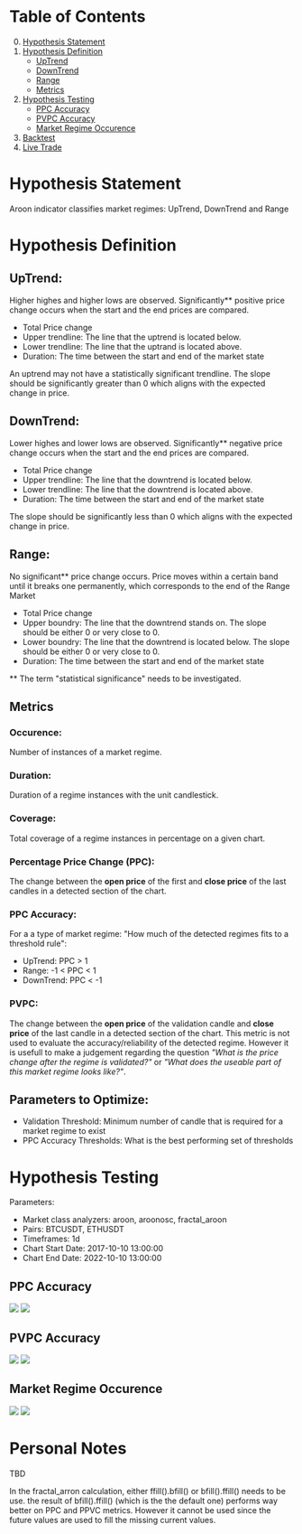 # Table of Contents
0. [Hypothesis Statement](#hypothesis-statement)
1. [Hypothesis Definition](#hypothesis-definition)
    * [UpTrend](#uptrend)
    * [DownTrend](#downtrend)
    * [Range](#range)
    * [Metrics](#metrics)
2. [Hypothesis Testing](#hypothesis-testing)
    * [PPC Accuracy](#ppc-accuracy)
    * [PVPC Accuracy](#pvpc-accuracy)
    * [Market Regime Occurence](#market-regime-occurence)
3. [Backtest](#backtest)
4. [Live Trade](#live-trade)

# Hypothesis Statement
Aroon indicator classifies market regimes: UpTrend, DownTrend and Range

# Hypothesis Definition
## UpTrend:
Higher highes and higher lows are observed. Significantly** positive price change occurs when the start and the end prices are compared.

* Total Price change
* Upper trendline: The line that the uptrend is located below. 
* Lower trendline: The line that the uptrand is located above. 
* Duration: The time between the start and end of the market state

An uptrend may not have a statistically significant trendline. The slope should be significantly greater than 0 which aligns with the expected change in price.

## DownTrend:
Lower highes and lower lows are observed. Significantly** negative price change occurs when the start and the end prices are compared.

* Total Price change
* Upper trendline: The line that the downtrend is located below.
* Lower trendline: The line that the downtrend is located above.
* Duration: The time between the start and end of the market state

The slope should be significantly less than 0 which aligns with the expected change in price.

## Range:
No significant** price change occurs. Price moves within a certain band until it breaks one permanently, which corresponds to the end of the Range Market

* Total Price change
* Upper boundry: The line that the downtrend stands on. The slope should be either 0 or very close to 0.
* Lower boundry: The line that the downtrend is located below. The slope should be either 0 or very close to 0.
* Duration: The time between the start and end of the market state


** The term "statistical significance" needs to be investigated.

## Metrics
### Occurence:
Number of instances of a market regime.
### Duration:
Duration of a regime instances with the unit candlestick.
### Coverage: 
Total coverage of a regime instances in percentage on a given chart.
### Percentage Price Change (PPC):
The change between the **open price** of the first and **close price** of the last candles in a detected section of the chart.
### PPC Accuracy:
For a a type of market regime: "How much of the detected regimes fits to a threshold rule":
* UpTrend: PPC > 1
* Range: -1 < PPC < 1
* DownTrend: PPC < -1
### PVPC:
The change between the **open price** of the validation candle and **close price** of the last candle in a detected section of the chart. This metric is not used to evaluate the accuracy/reliability of the detected regime. However it is usefull to make a judgement regarding the question _"What is the price change after the regime is validated?"_ or _"What does the useable part of this market regime looks like?"_.

## Parameters to Optimize:
* Validation Threshold: Minimum number of candle that is required for a market regime to exist
* PPC Accuracy Thresholds: What is the best performing set of thresholds


# Hypothesis Testing
Parameters:
* Market class analyzers: aroon, aroonosc, fractal_aroon
* Pairs: BTCUSDT, ETHUSDT
* Timeframes: 1d
* Chart Start Date: 2017-10-10 13:00:00
* Chart End Date: 2022-10-10 13:00:00


## PPC Accuracy
<img src="../../configs/research/aroon_classifies_market/reports_grid_search_reporters/PPC_Accuracy_BTCUSDT.png" /> 
<img src="../../configs/research/aroon_classifies_market/reports_grid_search_reporters/PPC_Accuracy_ETHUSDT.png" />

## PVPC Accuracy
<img src="../../configs/research/aroon_classifies_market/reports_grid_search_reporters/PVPC_Accuracy_BTCUSDT.png" /> 
<img src="../../configs/research/aroon_classifies_market/reports_grid_search_reporters/PVPC_Accuracy_ETHUSDT.png" />

## Market Regime Occurence
<img src="../../configs/research/aroon_classifies_market/reports_grid_search_reporters/Occurence_BTCUSDT.png" /> 
<img src="../../configs/research/aroon_classifies_market/reports_grid_search_reporters/Occurence_ETHUSDT.png" /> 

# Personal Notes
TBD

In the fractal_arron calculation, either ffill().bfill() or bfill().ffill() needs to be use. the result of bfill().ffill() (which is the the default one) performs way better on PPC and PPVC metrics. However it cannot be used since the future values are used to fill the missing current values.